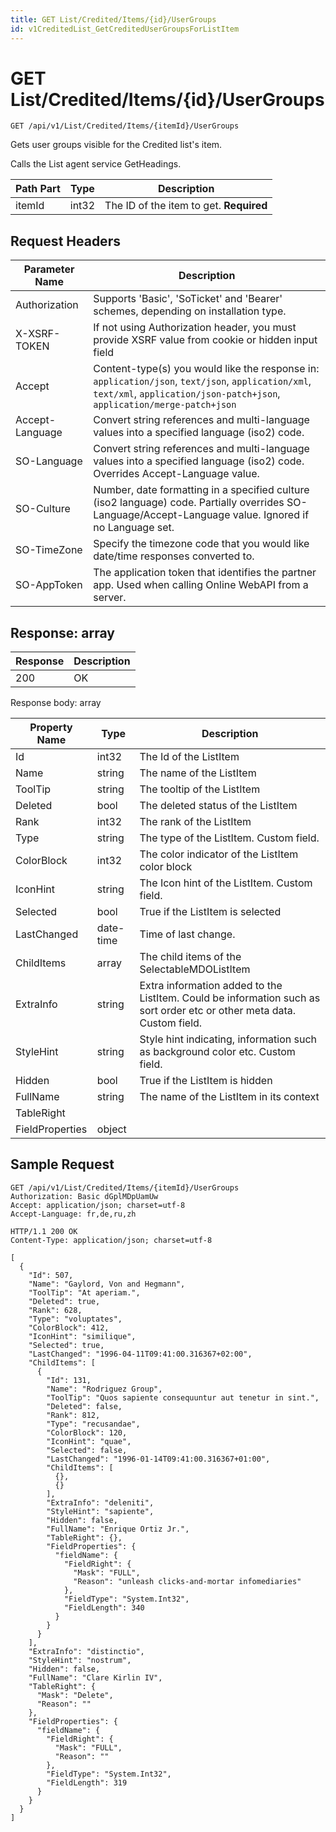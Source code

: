 ```yaml
---
title: GET List/Credited/Items/{id}/UserGroups
id: v1CreditedList_GetCreditedUserGroupsForListItem
---
```


# GET List/Credited/Items/{id}/UserGroups

```http
GET /api/v1/List/Credited/Items/{itemId}/UserGroups
```

Gets user groups visible for the Credited list's item.

Calls the List agent service GetHeadings.




| Path Part | Type | Description |
|-----------|------|-------------|
| itemId | int32 | The ID of the item to get. **Required** |



## Request Headers

| Parameter Name | Description |
|----------------|-------------|
| Authorization  | Supports 'Basic', 'SoTicket' and 'Bearer' schemes, depending on installation type. |
| X-XSRF-TOKEN   | If not using Authorization header, you must provide XSRF value from cookie or hidden input field |
| Accept         | Content-type(s) you would like the response in: `application/json`, `text/json`, `application/xml`, `text/xml`, `application/json-patch+json`, `application/merge-patch+json` |
| Accept-Language | Convert string references and multi-language values into a specified language (iso2) code. |
| SO-Language | Convert string references and multi-language values into a specified language (iso2) code. Overrides Accept-Language value. |
| SO-Culture | Number, date formatting in a specified culture (iso2 language) code. Partially overrides SO-Language/Accept-Language value. Ignored if no Language set. |
| SO-TimeZone | Specify the timezone code that you would like date/time responses converted to. |
| SO-AppToken | The application token that identifies the partner app. Used when calling Online WebAPI from a server. |


## Response: array



| Response | Description |
|----------------|-------------|
| 200 | OK |

Response body: array

| Property Name | Type |  Description |
|----------------|------|--------------|
| Id | int32 | The Id of the ListItem |
| Name | string | The name of the ListItem |
| ToolTip | string | The tooltip of the ListItem |
| Deleted | bool | The deleted status of the ListItem |
| Rank | int32 | The rank of the ListItem |
| Type | string | The type of the ListItem. Custom field. |
| ColorBlock | int32 | The color indicator of the ListItem color block |
| IconHint | string | The Icon hint of the ListItem. Custom field. |
| Selected | bool | True if the ListItem is selected |
| LastChanged | date-time | Time of last change. |
| ChildItems | array | The child items of the SelectableMDOListItem |
| ExtraInfo | string | Extra information added to the ListItem. Could be information such as sort order etc or other meta data. Custom field. |
| StyleHint | string | Style hint indicating, information such as background color etc. Custom field. |
| Hidden | bool | True if the ListItem is hidden |
| FullName | string | The name of the ListItem in its context |
| TableRight |  |  |
| FieldProperties | object |  |

## Sample Request

```http!
GET /api/v1/List/Credited/Items/{itemId}/UserGroups
Authorization: Basic dGplMDpUamUw
Accept: application/json; charset=utf-8
Accept-Language: fr,de,ru,zh
```

```http_
HTTP/1.1 200 OK
Content-Type: application/json; charset=utf-8

[
  {
    "Id": 507,
    "Name": "Gaylord, Von and Hegmann",
    "ToolTip": "At aperiam.",
    "Deleted": true,
    "Rank": 628,
    "Type": "voluptates",
    "ColorBlock": 412,
    "IconHint": "similique",
    "Selected": true,
    "LastChanged": "1996-04-11T09:41:00.316367+02:00",
    "ChildItems": [
      {
        "Id": 131,
        "Name": "Rodriguez Group",
        "ToolTip": "Quos sapiente consequuntur aut tenetur in sint.",
        "Deleted": false,
        "Rank": 812,
        "Type": "recusandae",
        "ColorBlock": 120,
        "IconHint": "quae",
        "Selected": false,
        "LastChanged": "1996-01-14T09:41:00.316367+01:00",
        "ChildItems": [
          {},
          {}
        ],
        "ExtraInfo": "deleniti",
        "StyleHint": "sapiente",
        "Hidden": false,
        "FullName": "Enrique Ortiz Jr.",
        "TableRight": {},
        "FieldProperties": {
          "fieldName": {
            "FieldRight": {
              "Mask": "FULL",
              "Reason": "unleash clicks-and-mortar infomediaries"
            },
            "FieldType": "System.Int32",
            "FieldLength": 340
          }
        }
      }
    ],
    "ExtraInfo": "distinctio",
    "StyleHint": "nostrum",
    "Hidden": false,
    "FullName": "Clare Kirlin IV",
    "TableRight": {
      "Mask": "Delete",
      "Reason": ""
    },
    "FieldProperties": {
      "fieldName": {
        "FieldRight": {
          "Mask": "FULL",
          "Reason": ""
        },
        "FieldType": "System.Int32",
        "FieldLength": 319
      }
    }
  }
]
```